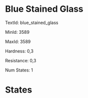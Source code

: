 # Blue Stained Glass

TextId: blue_stained_glass

MinId: 3589

MaxId: 3589

Hardness: 0,3

Resistance: 0,3


Num States: 1

# States
```

```